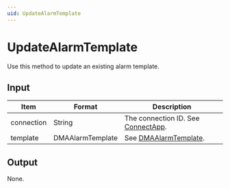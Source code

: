 ```yaml
---
uid: UpdateAlarmTemplate
---
```


# UpdateAlarmTemplate

Use this method to update an existing alarm template.

<!-- Available from DataMiner 10.1.9 onwards. -->

## Input

| Item       | Format           | Description                                           |
|------------|------------------|-------------------------------------------------------|
| connection | String           | The connection ID. See [ConnectApp](xref:ConnectApp). |
| template   | DMAAlarmTemplate | See [DMAAlarmTemplate](xref:DMAAlarmTemplate).        |

## Output

None.
